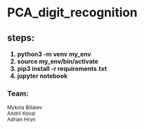 # PCA_digit_recognition

<h2>steps:</h2>
<b>
<ol>

<li>
	python3 -m venv my_env
</li>

<li>
	source my_env/bin/activate
</li>
<li>
pip3 install -r requirements.txt
</li>
<li>
jupyter notebook
</li>


</ol>
</b>


<h3>Team:</h3>
<small>Mykola Biliaiev
<br>
Andrii Koval
<br>
Adrian Hryn
</small>
